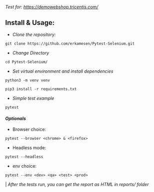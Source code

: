 ##

*Test for: https://demowebshop.tricentis.com/*


## Install & Usage:

- *Clone the repository:*
```
git clone https://github.com/erkamesen/Pytest-Selenium.git
```

- *Change Directory*
```
cd Pytest-Selenium/
```

- *Set virtual environment and install dependencies*
```
python3 -m venv venv
```

```
pip3 install -r requirements.txt
```

- *Simple test example*
```
pytest
```

#### *Optionals*
- Browser choice:
```
pytest --browser <chrome> & <firefox>
```
- Headless mode:
```
pytest --headless 
```

- env choice:
```
pytest --env <dev> <qa> <test> <prod> 
```

| *After the tests run, you can get the report as HTML in reports/ folder*
